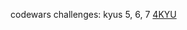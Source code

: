 codewars challenges: kyus 5, 6, 7
<a href="https://github.com/earchibong/codewars/tree/main/ruby/4KYU">4KYU</a>
